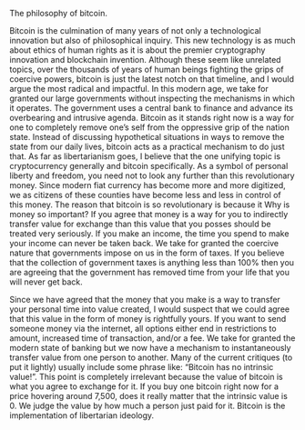 The philosophy of bitcoin.

Bitcoin is the culmination of many years of not only a technological innovation but also of philosophical inquiry. This new technology is as much about ethics of human rights as it is about the premier cryptography innovation and blockchain invention. Although these seem like unrelated topics, over the thousands of years of human beings fighting the grips of coercive powers, bitcoin is just the latest notch on that timeline, and I would argue the most radical and impactful. In this modern age, we take for granted our large governments without inspecting the mechanisms in which it operates. The government uses a central bank to finance and advance its overbearing and intrusive agenda. Bitcoin as it stands right now is a way for one to completely remove one’s self from the oppressive grip of the nation state. Instead of discussing hypothetical situations in ways to remove the state from our daily lives, bitcoin acts as a practical mechanism to do just that. As far as libertarianism goes, I believe that the one unifying topic is cryptocurrency generally and bitcoin specifically. As a symbol of personal liberty and freedom, you need not to look any further than this revolutionary money. Since modern fiat currency has become more and more digitized, we as citizens of these counties have become less and less in control of this money. The reason that bitcoin is so revolutionary is because it Why is money so important? If you agree that money is a way for you to indirectly transfer value for exchange than this value that you posses should be treated very seriously. If you make an income, the time you spend to make your income can never be taken back. We take for granted the coercive nature that governments impose on us in the form of taxes. If you believe that the collection of government taxes is anything less than 100% then you are agreeing that the government has removed time from your life that you will never get back.

Since we have agreed that the money that you make is a way to transfer your personal time into value created, I would suspect that we could agree that this value in the form of money is rightfully yours. If you want to send someone money via the internet, all options either end in restrictions to amount, increased time of transaction, and/or a fee. We take for granted the modern state of banking but we now have a mechanism to instantaneously transfer value from one person to another. Many of the current critiques (to put it lightly) usually include some phrase like: “Bitcoin has no intrinsic value!”. This point is completely irrelevant because the value of bitcoin is what you agree to exchange for it. If you buy one bitcoin right now for a price hovering around 7,500, does it really matter that the intrinsic value is 0. We judge the value by how much a person just paid for it.
Bitcoin is the implementation of libertarian ideology.
